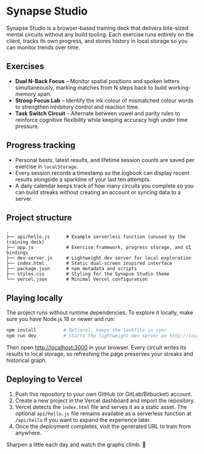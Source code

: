# Synapse Studio

Synapse Studio is a browser-based training deck that delivers bite-sized mental circuits without any
build tooling. Each exercise runs entirely on the client, tracks its own progress, and stores history
in local storage so you can monitor trends over time.

## Exercises

- **Dual N-Back Focus** – Monitor spatial positions and spoken letters simultaneously, marking
  matches from N steps back to build working-memory span.
- **Stroop Focus Lab** – Identify the ink colour of mismatched colour words to strengthen inhibitory
  control and reaction time.
- **Task Switch Circuit** – Alternate between vowel and parity rules to reinforce cognitive
  flexibility while keeping accuracy high under time pressure.

## Progress tracking

- Personal bests, latest results, and lifetime session counts are saved per exercise in
  `localStorage`.
- Every session records a timestamp so the logbook can display recent results alongside a sparkline
  of your last ten attempts.
- A daily calendar keeps track of how many circuits you complete so you can build streaks without
  creating an account or syncing data to a server.

## Project structure

```
.
├── api/hello.js      # Example serverless function (unused by the training deck)
├── app.js            # Exercise framework, progress storage, and UI bindings
├── dev-server.js     # Lightweight dev server for local exploration
├── index.html        # Static dual-screen inspired interface
├── package.json      # npm metadata and scripts
├── styles.css        # Styling for the Synapse Studio theme
└── vercel.json       # Minimal Vercel configuration
```

## Playing locally

The project runs without runtime dependencies. To explore it locally, make sure you have Node.js 18 or
newer and run:

```bash
npm install          # Optional: keeps the lockfile in sync
npm run dev          # Starts the lightweight dev server on http://localhost:3000
```

Then open <http://localhost:3000> in your browser. Every circuit writes its results to local storage,
so refreshing the page preserves your streaks and historical graph.

## Deploying to Vercel

1. Push this repository to your own GitHub (or GitLab/Bitbucket) account.
2. Create a new project in the Vercel dashboard and import the repository.
3. Vercel detects the `index.html` file and serves it as a static asset. The optional `api/hello.js`
   file remains available as a serverless function at `/api/hello` if you want to expand the
   experience later.
4. Once the deployment completes, visit the generated URL to train from anywhere.

Sharpen a little each day and watch the graphs climb. 🧠
